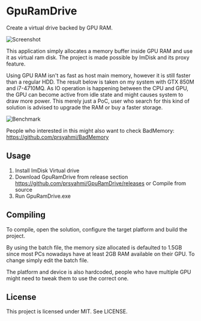 # GpuRamDrive
Create a virtual drive backed by GPU RAM.

![Screenshot](https://cloud.githubusercontent.com/assets/1040494/20649241/8bbf0838-b4f5-11e6-8f17-067d4ec30065.png)

This application simply allocates a memory buffer inside GPU RAM and use it as virtual ram disk. The project is made possible by ImDisk and its proxy feature.

Using GPU RAM isn't as fast as host main memory, however it is still faster than a regular HDD. The result below is taken on my system with GTX 850M and i7-4710MQ. As IO operation is happening between the CPU and GPU, the GPU can become active from idle state and might causes system to draw more power. This merely just a PoC, user who search for this kind of solution is advised to upgrade the RAM or buy a faster storage.

![Benchmark](https://cloud.githubusercontent.com/assets/1040494/20632692/65470470-b37a-11e6-908d-e08687a757d3.png)

People who interested in this might also want to check BadMemory: https://github.com/prsyahmi/BadMemory

## Usage
1. Install ImDisk Virtual drive
2. Download GpuRamDrive from release section https://github.com/prsyahmi/GpuRamDrive/releases or Compile from source
3. Run GpuRamDrive.exe

## Compiling
To compile, open the solution, configure the target platform and build the project.


By using the batch file, the memory size allocated is defaulted to 1.5GB since most PCs nowadays have at least 2GB RAM available on their GPU. To change simply edit the batch file.

The platform and device is also hardcoded, people who have multiple GPU might need to tweak them to use the correct one.

## License
This project is licensed under MIT. See LICENSE.
